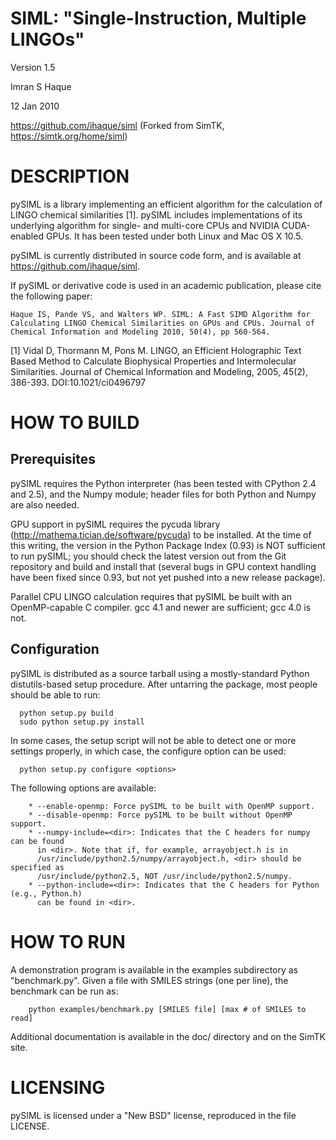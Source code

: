 SIML: "Single-Instruction, Multiple LINGOs"
====

Version 1.5

Imran S Haque

12 Jan 2010

https://github.com/ihaque/siml (Forked from SimTK, https://simtk.org/home/siml)

# DESCRIPTION

pySIML is a library implementing an efficient algorithm for the calculation of
LINGO chemical similarities [1]. pySIML includes implementations of its
underlying algorithm for single- and multi-core CPUs and NVIDIA CUDA-enabled
GPUs. It has been tested under both Linux and Mac OS X 10.5.

pySIML is currently distributed in source code form, and is available at
https://github.com/ihaque/siml.

If pySIML or derivative code is used in an academic publication, please cite the
following paper:

    Haque IS, Pande VS, and Walters WP. SIML: A Fast SIMD Algorithm for Calculating LINGO Chemical Similarities on GPUs and CPUs. Journal of Chemical Information and Modeling 2010, 50(4), pp 560-564.


[1] Vidal D, Thormann M, Pons M. LINGO, an Efficient Holographic Text Based
    Method to Calculate Biophysical Properties and Intermolecular Similarities.
    Journal of Chemical Information and Modeling, 2005, 45(2), 386-393.
    DOI:10.1021/ci0496797



# HOW TO BUILD

## Prerequisites

pySIML requires the Python interpreter (has been tested with CPython 2.4 and 2.5),
and the Numpy module; header files for both Python and Numpy are also needed. 

GPU support in pySIML requires the pycuda library (http://mathema.tician.de/software/pycuda)
to be installed. At the time of this writing, the version in the Python Package Index
(0.93) is NOT sufficient to run pySIML; you should check the latest version out from
the Git repository and build and install that (several bugs in GPU context handling have
been fixed since 0.93, but not yet pushed into a new release package).

Parallel CPU LINGO calculation requires that pySIML be built with an OpenMP-capable
C compiler. gcc 4.1 and newer are sufficient; gcc 4.0 is not.

## Configuration

pySIML is distributed as a source tarball using a mostly-standard Python distutils-based
setup procedure. After untarring the package, most people should be able to run:

      python setup.py build
      sudo python setup.py install

In some cases, the setup script will not be able to detect one or more settings
properly, in which case, the configure option can be used:

      python setup.py configure <options>

The following options are available:

        * --enable-openmp: Force pySIML to be built with OpenMP support.
        * --disable-openmp: Force pySIML to be built without OpenMP support.
        * --numpy-include=<dir>: Indicates that the C headers for numpy can be found
          in <dir>. Note that if, for example, arrayobject.h is in 
          /usr/include/python2.5/numpy/arrayobject.h, <dir> should be specified as 
          /usr/include/python2.5, NOT /usr/include/python2.5/numpy.
        * --python-include=<dir>: Indicates that the C headers for Python (e.g., Python.h)
          can be found in <dir>.


# HOW TO RUN

A demonstration program is available in the examples subdirectory as "benchmark.py". Given
a file with SMILES strings (one per line), the benchmark can be run as:

        python examples/benchmark.py [SMILES file] [max # of SMILES to read]

Additional documentation is available in the doc/ directory and on the SimTK site.

# LICENSING

pySIML is licensed under a "New BSD" license, reproduced in the file LICENSE.

